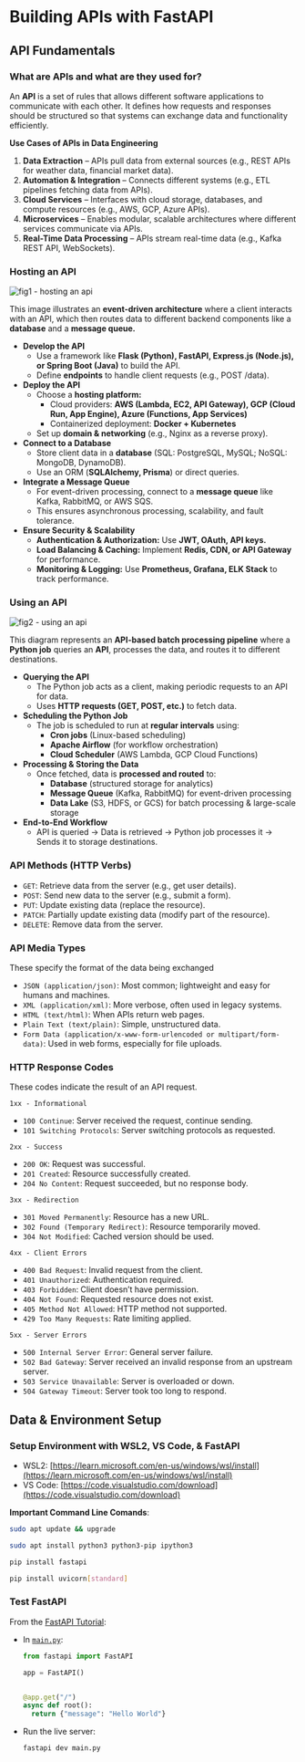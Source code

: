 # Building APIs with FastAPI
## API Fundamentals
### What are APIs and what are they used for?
An **API** is a set of rules that allows different software applications to communicate with each other. It defines how requests and responses should be structured so that systems can exchange data and functionality efficiently.

**Use Cases of APIs in Data Engineering**
1.	**Data Extraction** – APIs pull data from external sources (e.g., REST APIs for weather data, financial market data).
2.	**Automation & Integration** – Connects different systems (e.g., ETL pipelines fetching data from APIs).
3.	**Cloud Services** – Interfaces with cloud storage, databases, and compute resources (e.g., AWS, GCP, Azure APIs).
4.	**Microservices** – Enables modular, scalable architectures where different services communicate via APIs.
5.	**Real-Time Data Processing** – APIs stream real-time data (e.g., Kafka REST API, WebSockets).

### Hosting an API

![fig1 - hosting an api]()

This image illustrates an **event-driven architecture** where a client interacts with an API, which then routes data to different backend components like a **database** and a **message queue.**

- **Develop the API**
  - Use a framework like **Flask (Python), FastAPI, Express.js (Node.js), or Spring Boot (Java)** to build the API.
  - Define **endpoints** to handle client requests (e.g., POST /data).
- **Deploy the API**
  - Choose a **hosting platform:**
    - Cloud providers: **AWS (Lambda, EC2, API Gateway), GCP (Cloud Run, App Engine), Azure (Functions, App Services)**
    - Containerized deployment: **Docker + Kubernetes**
  - Set up **domain & networking** (e.g., Nginx as a reverse proxy).
- **Connect to a Database**
  - Store client data in a **database** (SQL: PostgreSQL, MySQL; NoSQL: MongoDB, DynamoDB).
  - Use an ORM (**SQLAlchemy, Prisma**) or direct queries.
- **Integrate a Message Queue**
  - For event-driven processing, connect to a **message queue** like Kafka, RabbitMQ, or AWS SQS.
  - This ensures asynchronous processing, scalability, and fault tolerance.
- **Ensure Security & Scalability**
  - **Authentication & Authorization:** Use **JWT, OAuth, API keys.**
  - **Load Balancing & Caching:** Implement **Redis, CDN, or API Gateway** for performance.
  - **Monitoring & Logging:** Use **Prometheus, Grafana, ELK Stack** to track performance.

### Using an API

![fig2 - using an api]()

This diagram represents an **API-based batch processing pipeline** where a **Python job** queries an **API**, processes the data, and routes it to different destinations.

- **Querying the API**
  - The Python job acts as a client, making periodic requests to an API for data.
  - Uses **HTTP requests (GET, POST, etc.)** to fetch data.
- **Scheduling the Python Job**
  - The job is scheduled to run at **regular intervals** using:
    - **Cron jobs** (Linux-based scheduling)
    - **Apache Airflow** (for workflow orchestration)
    - **Cloud Scheduler** (AWS Lambda, GCP Cloud Functions)
- **Processing & Storing the Data**
  - Once fetched, data is **processed and routed** to:
    - **Database** (structured storage for analytics)
    - **Message Queue** (Kafka, RabbitMQ) for event-driven processing
    - **Data Lake** (S3, HDFS, or GCS) for batch processing & large-scale storage
- **End-to-End Workflow**
  - API is queried → Data is retrieved → Python job processes it → Sends it to storage destinations.
 
### API Methods (HTTP Verbs)
- `GET`: Retrieve data from the server (e.g., get user details).
- `POST`: Send new data to the server (e.g., submit a form).
- `PUT`: Update existing data (replace the resource).
- `PATCH`: Partially update existing data (modify part of the resource).
- `DELETE`: Remove data from the server.

### API Media Types
These specify the format of the data being exchanged

- `JSON (application/json)`: Most common; lightweight and easy for humans and machines.
- `XML (application/xml)`: More verbose, often used in legacy systems.
- `HTML (text/html)`: When APIs return web pages.
- `Plain Text (text/plain)`: Simple, unstructured data.
- `Form Data (application/x-www-form-urlencoded or multipart/form-data)`: Used in web forms, especially for file uploads.

### HTTP Response Codes
These codes indicate the result of an API request.

`1xx - Informational`
- `100 Continue`: Server received the request, continue sending.
- `101 Switching Protocols`: Server switching protocols as requested.
  
`2xx - Success`
- `200 OK`: Request was successful.
- `201 Created`: Resource successfully created.
- `204 No Content`: Request succeeded, but no response body.

`3xx - Redirection`
- `301 Moved Permanently`: Resource has a new URL.
- `302 Found (Temporary Redirect)`: Resource temporarily moved.
- `304 Not Modified`: Cached version should be used.

`4xx - Client Errors`
- `400 Bad Request`: Invalid request from the client.
- `401 Unauthorized`: Authentication required.
- `403 Forbidden`: Client doesn’t have permission.
- `404 Not Found`: Requested resource does not exist.
- `405 Method Not Allowed`: HTTP method not supported.
- `429 Too Many Requests`: Rate limiting applied.

`5xx - Server Errors`
- `500 Internal Server Error`: General server failure.
- `502 Bad Gateway`: Server received an invalid response from an upstream server.
- `503 Service Unavailable`: Server is overloaded or down.
- `504 Gateway Timeout`: Server took too long to respond.

## Data & Environment Setup
### Setup Environment with WSL2, VS Code, & FastAPI
- WSL2: [https://learn.microsoft.com/en-us/windows/wsl/install](https://learn.microsoft.com/en-us/windows/wsl/install)
- VS Code: [https://code.visualstudio.com/download](https://code.visualstudio.com/download)

**Important Command Line Comands**:
```bash
sudo apt update && upgrade

sudo apt install python3 python3-pip ipython3

pip install fastapi

pip install uvicorn[standard]
```

### Test FastAPI
From the [FastAPI Tutorial](https://fastapi.tiangolo.com/tutorial/first-steps/):
- In [`main.py`]():
  ```python
  from fastapi import FastAPI

  app = FastAPI()


  @app.get("/")
  async def root():
    return {"message": "Hello World"}
  ```
- Run the live server:
  ```bash
  fastapi dev main.py
  ```






